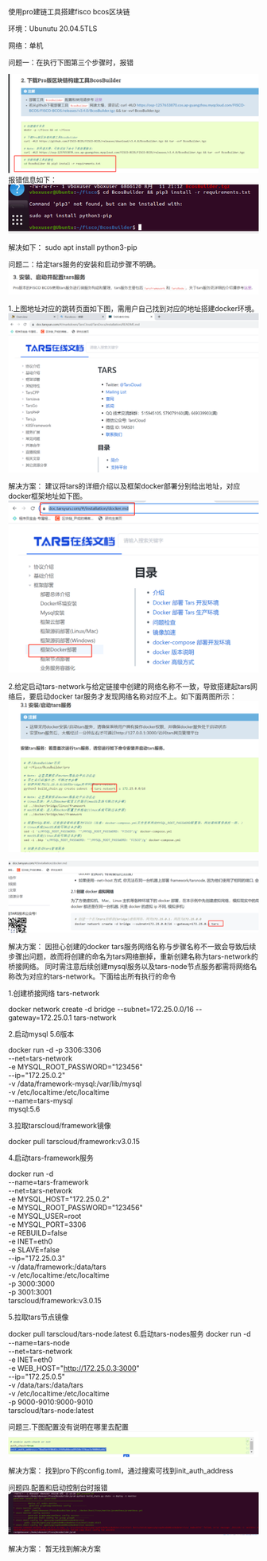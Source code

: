 使用pro建链工具搭建fisco bcos区块链

环境：Ubunutu 20.04.5TLS

网络：单机

问题一：在执行下图第三个步骤时，报错

![img.png](img.png)
报错信息如下：
![img_1.png](img_1.png)

解决如下：
sudo apt install python3-pip

问题二：给定tars服务的安装和启动步骤不明确。
![img_3.png](img_3.png)

1.上图地址对应的跳转页面如下图，需用户自己找到对应的地址搭建docker环境。
![img_4.png](img_4.png)


解决方案：
建议将tars的详细介绍以及框架docker部署分别给出地址，对应docker框架地址如下图。
![img_5.png](img_5.png)

2.给定启动tars-network与给定链接中创建的网络名称不一致，导致搭建起tars网络后，要启动docker tar服务才发现网络名称对应不上。如下面两图所示：
![img_6.png](img_6.png)

![img_7.png](img_7.png)

解决方案：
因担心创建的docker tars服务网络名称与步骤名称不一致会导致后续步骤出问题，故而将创建的命名为tars网络删掉，重新创建名称为tars-network的桥接网络。
同时需注意后续创建mysql服务以及tars-node节点服务都需将网络名称改为对应的tars-network。下面给出所有执行的命令

1.创建桥接网络 tars-network

docker network create -d bridge --subnet=172.25.0.0/16 --gateway=172.25.0.1 tars-network

2.启动mysql 5.6版本

docker run -d -p 3306:3306 \
--net=tars-network \
-e MYSQL_ROOT_PASSWORD="123456" \
--ip="172.25.0.2" \
-v /data/framework-mysql:/var/lib/mysql \
-v /etc/localtime:/etc/localtime \
--name=tars-mysql \
mysql:5.6

3.拉取tarscloud/framework镜像

   docker pull tarscloud/framework:v3.0.15

4.启动tars-framework服务

docker run -d \
--name=tars-framework \
--net=tars-network \
-e MYSQL_HOST="172.25.0.2" \
-e MYSQL_ROOT_PASSWORD="123456" \
-e MYSQL_USER=root \
-e MYSQL_PORT=3306 \
-e REBUILD=false \
-e INET=eth0 \
-e SLAVE=false \
--ip="172.25.0.3" \
-v /data/framework:/data/tars \
-v /etc/localtime:/etc/localtime \
-p 3000:3000 \
-p 3001:3001 \
tarscloud/framework:v3.0.15

5.拉取tars节点镜像

docker pull tarscloud/tars-node:latest
6.启动tars-nodes服务
docker run -d \
--name=tars-node \
--net=tars-network \
-e INET=eth0 \
-e WEB_HOST="http://172.25.0.3:3000" \
--ip="172.25.0.5" \
-v /data/tars:/data/tars \
-v /etc/localtime:/etc/localtime \
-p 9000-9010:9000-9010 \
tarscloud/tars-node:latest


问题三.下图配置没有说明在哪里去配置
![img_8.png](img_8.png)

解决方案：
找到pro下的config.toml，通过搜索可找到init_auth_address

问题四.配置和启动控制台时报错
![img_9.png](img_9.png)

解决方案：
暂无找到解决方案